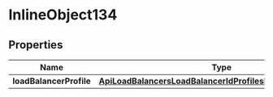 

# InlineObject134

## Properties

Name | Type | Description | Notes
------------ | ------------- | ------------- | -------------
**loadBalancerProfile** | [**ApiLoadBalancersLoadBalancerIdProfilesLoadBalancerProfile**](ApiLoadBalancersLoadBalancerIdProfilesLoadBalancerProfile.md) |  |  [optional]



